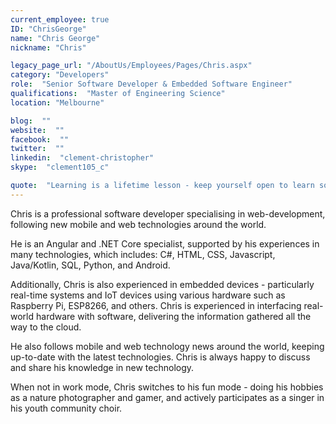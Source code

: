 ```yaml
---
current_employee: true
ID: "ChrisGeorge"
name: "Chris George"
nickname: "Chris"

legacy_page_url: "/AboutUs/Employees/Pages/Chris.aspx"
category: "Developers"
role:  "Senior Software Developer & Embedded Software Engineer"
qualifications:  "Master of Engineering Science"
location: "Melbourne"

blog:  ""
website:  ""
facebook:  ""
twitter:  ""
linkedin:  "clement-christopher"
skype:  "clement105_c"

quote:  "Learning is a lifetime lesson - keep yourself open to learn something new!"
---
```


​Chris is a professional software developer specialising in web-development, following new mobile and web technologies around the world.​  

He is an Angular and .NET Core specialist, supported by his experiences in many technologies, which includes: C#, HTML, CSS, Javascript, Java/Kotlin, SQL, Python, and Android.   

Additionally, Chris is also experienced in embedded devices - particularly real-time systems and IoT devices using various hardware such as Raspberry Pi​, ESP8266, and others​. Chris is experienced in interfacing real-world hardware with software, delivering the information gathered all the way to the cloud.  

He also follows mobile and web technology news around the world, keeping up-to-date with the latest technologies. Chris is always happy to discuss and share his knowledge in new technology.  

When not in work mode, Chris switches to his fun mode - doing his hobbies as a nature photographer and gamer, and actively participates as a singer in his youth community choir.  
​  
